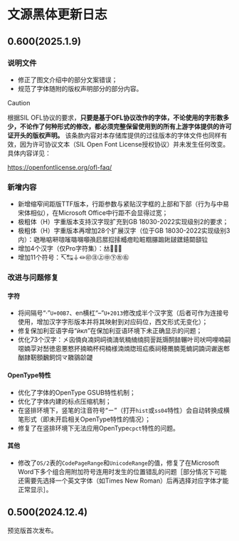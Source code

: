 # 文源黑体更新日志
## 0.600(2025.1.9)
### 说明文件
- 修正了图文介绍中的部分文案错误；
- 规范了字体随附的版权声明部分的部分内容。

> [!CAUTION]
>
> 根据SIL OFL协议的要求，**只要是基于OFL协议改作的字体，不论使用的字形数多少，不论作了何种形式的修改，都必须完整保留使用到的所有上游字体提供的许可证开头的版权声明。** 该条款内容对本存储库提供的过往版本的字体文件也同样有效，因为许可协议文本（SIL Open Font License授权协议）并未发生任何改变。具体内容详见：
>
> https://openfontlicense.org/ofl-faq/
### 新增内容
- 新增缩窄间距版TTF版本，行距参数与紧贴汉字框的上部和下部（行为与中易宋体相似），在Microsoft Office中行距不会显得过宽；
- 极粗体（H）字重版本支持汉字现扩充到GB 18030-2022实现级别2的要求；
- 极粗体（H）字重版本再增加28个扩展汉字（位于GB 18030-2022实现级别3内）：𠱁𠵱𠶧𠹶𠺘𠻘𡀔𡃶𡅅𡥼𡰪𡲢𢫏𢱢𣚺𤺧𥅈𥅾𥹉𦢊𨃩𨧀𨨏𨭆𨭎𨶙𩓥𫟷
- 增加4个汉字（仅Pro字符集）：𠀤𤙖𨮁𰾺
- 增加11个符号：↸↹⏚⏛㊞㊟㊤㊥㊦㊧㊨
### 改进与问题修复
#### 字符
- 将间隔号“·”`U+00B7`、en横杠“–”`U+2013`修改成半个汉字宽（后者可作为连接号使用，增加汉字字形版本并将其映射到对应码位，西文形式无变化）；
- 修复保加利亚语字母“<span lang="bg">йкл</span>”在保加利亚语环境下未正确显示的问题；
- 优化73个汉字：㐅㐫㑲㒵㓓㚸㟃㣮㵜㷀䊖䋻䌾䏤䛐䟡䢇䣳䭍冁叶司吠呞哩喃嗣噁婻孠对嵆徳恖悪憗抔揇暔杯柌楠様湳煵牎班疝瘓祠穂罱腩莵蝻詞諵词谳逘郫酗隷靭顖飜飼饲龴鿦𪃾𬹼𬺓
#### OpenType特性
- 优化了字体的OpenType GSUB特性机制；
- 优化了字体内建的标点压缩机制；
- 在竖排环境下，竖笔的注音符号“ㄧ”（打开`hist`或`ss04`特性）会自动转换成横笔形式（即未开启相关OpenType特性的情况）；
- 修复了在竖排环境下无法应用OpenType`cpct`特性的问题。
#### 其他
- 修改了`OS/2`表的`CodePageRange`和`UnicodeRange`的值，修复了在Microsoft Word下多个组合用附加符号连用时发生的位置错乱的问题［部分情况下可能还需要先选择一个英文字体（如Times New Roman）后再选择对应字体才能正常显示］。
## 0.500(2024.12.4)
预览版首次发布。